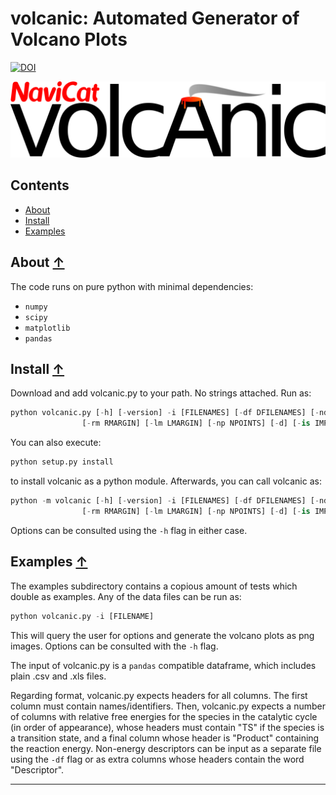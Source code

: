 volcanic: Automated Generator of Volcano Plots
==============================================
[![DOI](https://zenodo.org/badge/381737392.svg)](https://zenodo.org/badge/latestdoi/381737392)

![volcanic logo](./images/volcanic_logo.png)

## Contents
* [About](#about-)
* [Install](#install-)
* [Examples](#examples-)

## About [↑](#about)

The code runs on pure python with minimal dependencies: 
- `numpy`
- `scipy`
- `matplotlib`
- `pandas`


## Install [↑](#install)

Download and add volcanic.py to your path. No strings attached. Run as:

```python
python volcanic.py [-h] [-version] -i [FILENAMES] [-df DFILENAMES] [-nd ND] [-v VERB] [-r RUNMODE] [-lsfer | -thermo | -kinetic | -es | -tof | -all] [-T TEMP] [-pm PLOTMODE] [-ic IC] [-fc FC]
                [-rm RMARGIN] [-lm LMARGIN] [-np NPOINTS] [-d] [-is IMPUTER_STRAT] [-refill]
```

You can also execute:

```python 
python setup.py install
```

to install volcanic as a python module. Afterwards, you can call volcanic as:

```python 
python -m volcanic [-h] [-version] -i [FILENAMES] [-df DFILENAMES] [-nd ND] [-v VERB] [-r RUNMODE] [-lsfer | -thermo | -kinetic | -es | -tof | -all] [-T TEMP] [-pm PLOTMODE] [-ic IC] [-fc FC]
                [-rm RMARGIN] [-lm LMARGIN] [-np NPOINTS] [-d] [-is IMPUTER_STRAT] [-refill]
```

Options can be consulted using the `-h` flag in either case.

## Examples [↑](#examples)

The examples subdirectory contains a copious amount of tests which double as examples. Any of the data files can be run as:

```python
python volcanic.py -i [FILENAME]
```

This will query the user for options and generate the volcano plots as png images. Options can be consulted with the `-h` flag.

The input of volcanic.py is a `pandas` compatible dataframe, which includes plain .csv and .xls files. 

Regarding format, volcanic.py expects headers for all columns. The first column must contain names/identifiers. Then, volcanic.py expects a number of columns with relative free energies for the species in the catalytic cycle (in order of appearance), whose headers must contain "TS" if the species is a transition state, and a final column whose header is "Product" containing the reaction energy. Non-energy descriptors can be input as a separate file using the `-df` flag or as extra columns whose headers contain the word "Descriptor".


---


